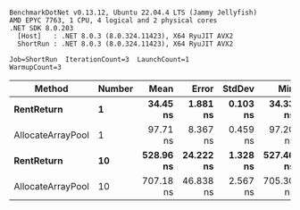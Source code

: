 ```

BenchmarkDotNet v0.13.12, Ubuntu 22.04.4 LTS (Jammy Jellyfish)
AMD EPYC 7763, 1 CPU, 4 logical and 2 physical cores
.NET SDK 8.0.203
  [Host]   : .NET 8.0.3 (8.0.324.11423), X64 RyuJIT AVX2
  ShortRun : .NET 8.0.3 (8.0.324.11423), X64 RyuJIT AVX2

Job=ShortRun  IterationCount=3  LaunchCount=1  
WarmupCount=3  

```
| Method            | Number | Mean      | Error     | StdDev   | Min       | Max       | Allocated |
|------------------ |------- |----------:|----------:|---------:|----------:|----------:|----------:|
| **RentReturn**        | **1**      |  **34.45 ns** |  **1.881 ns** | **0.103 ns** |  **34.33 ns** |  **34.51 ns** |         **-** |
| AllocateArrayPool | 1      |  97.71 ns |  8.367 ns | 0.459 ns |  97.20 ns |  98.09 ns |         - |
| **RentReturn**        | **10**     | **528.96 ns** | **24.222 ns** | **1.328 ns** | **527.46 ns** | **529.99 ns** |         **-** |
| AllocateArrayPool | 10     | 707.18 ns | 46.838 ns | 2.567 ns | 705.30 ns | 710.11 ns |         - |
